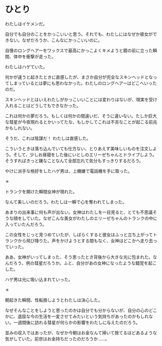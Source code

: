 
# ひとり

わたしはイケメンだ。

 

自分でも自分のことをかっこいいと思う。それでも、わたしにはなぜか彼女ができない。なぜだろうか、こんなにかっこいいのに。

自慢のロングヘアーをワックスで最高にかっこよくキメようと鏡の前に立った瞬間、体中を衝撃が走った。

わたしはハゲていた。

何かが違うと起きたときに直感したが、まさか自分が完全なスキンヘッドとなってしまっているとは夢にも思わなかった。わたしのロングヘアーはどこへいったのだ。

 

スキンヘッドとはいえわたしがかっこいいことには変わりはないが、現実を受け入れることはどうしてもできなかった。

これは何かの夢だろう。もしくは何かの間違いだ、そうに違いない。たしか巨大な彗星が今夜現れるとかいってたな、もしかしてこれは不吉なことが起こる前兆かもしれない。

 

そうだ、これは陰謀だ！ わたしは直感した。

こういうときは落ち込んでいても仕方ない、とりあえず美味しいものを注文しよう。そして、少しお昼寝をした後にいとしのエリーゼちゃんとドライブしよう。そうすればきっと嫌なことなんて全部忘れて気分もすっきりするだろう。

やけに派手な格好をしたハゲ男は、上機嫌で電話機を手に取った。

＊

トランクを開けた瞬間女神が現れた。

なんて美しいのだろう。わたしは一瞬で心を奪われてしまった。

 

あまりの出来事に何も声が出ない。女神はわたしを一目見ると、とても不思議そうな顔をしていた。なぜこんな美女がわたしのエリーゼちゃんのトランクの中に入っていたんだろう。

この女性をじっと見つめていたが、しばらくすると彼女はふっと立ち上がってトランクから飛び降りた。声をかけようとする間もなく、女神はどこかへ走り去っていった。

ああ、女神がいってしまった、そう思ったとき背後から大きな光に包まれた。なんだろう、例の彗星だろうか。ふと、自分があの女神になったような錯覚を起こした。

ハゲ男は光に吸い込まれていった。

＊

朝起きた瞬間、性転換しようとわたしは決心した。

なぜそんなことをしようと思ったのかは自分でも分からないが、自分の心のどこかに、退屈な今の生活を一変させてみたいという気持ちがあったのかもしれない。一週間後に訪れる彗星が何らかの影響をわたしに与えたのだろう。

 

並みの収入ではあったが、なぜか今朝はお金なんて掃いて捨てるほどあるような気がしていた。前世はお金持ちだったのだろうか……。
